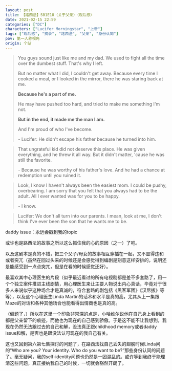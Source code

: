 ```yaml
---
layout: post
title: 【路西法】S01E10（关于父亲）（观后感）
date: 2021-02-15 22:59
categories: ["DC"]
characters: ["Lucifer Morningstar", "上帝"]
tags: ["观后感", "摘录", "路西法", "父亲", "身份认同"]
pov: 第一人称视角
origin: 个站
---
```


> You guys sound just like me and my dad. We used to fight all the time over the dumbest stuff. That's why I left.
>
> But no matter what I did, I couldn't get away. Because every time I cooked a meal, or I looked in the mirror, there he was staring back at me.
>
> **Because he's a part of me.**
>
> He may have pushed too hard, and tried to make me something I'm not.
>
> **But in the end, it made me the man I am.**
>
> And I'm proud of who I've become.
>
> \- Lucifer: He didn't escape his father because he turned into him.

> That ungrateful kid did not deserve this place. He was given everything, and he threw it all way. But it didn't matter, 'cause he was still the favorite.
>
> \- Because he was worthy of his father's love. And he had a chance at redemption until you ruined it.

> Look, I know I haven't always been the easiest mom. I could be pushy, overbearing. I am sorry that you felt that you always had to be the adult. All I ever wanted was for you to be happy.
>
> \- I know.

> Lucifer: We don't all turn into our parents. I mean, look at me, I don't think I've ever been the son that he wants me to be.

daddy issue：永远会戳到我的topic

或许也是路西法的故事之所以这么抓住我的心的原因（之一）了吧。

以及这剧本是真的不错，把三个父子/母女的故事相互穿插在一起，又不显得违和或者突兀（虽然在回过头来的时候还是会感觉得到编剧是刻意这样安排的，说明还是能感受到一点点突兀，但是在看的时候感觉还好）。

最喜欢其中心理医生的片段（似乎最近看过的所有电视剧都是差不多套路了，用一个个独立案件推进主线剧情，用心理医生来让主要人物说出内心真话，毕竟对于很多人来说似乎这种场合才是真诚的，符合套路的剧包括《黑客军团》《汉尼拔》等等），以及这个心理医生Linda Martin的话术和水平是真的高，尤其从上一集跟Maze的对话和各种其他场合也能看得出情商也是真的高。

（偏题了，）所以在这里一个印象非常深的点是，小哈维尔说他在自己身上看到的都是父亲留下的痕迹，而他也为现在的自己感到骄傲。于是这不能不让我想到，我现在仍然无法跟过去的自己和解，没法真正跟childhood memory或者daddy issue和解，是否也是跟没法认可现在的我自己有关。

这也又回到第六第七集探讨的问题了，在路西法找自己丢失的翅膀时候Linda问的“Who are you? Your identity. Who do you want to be?”那些身份认同的问题了。毫无疑问，我的self-identity问题也仍然是一团混乱的。或许等到我终于能理清这些问题，真正接纳我自己的时候，一切就会豁然开朗了。
